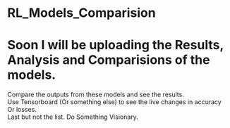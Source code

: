 # RL_Models_Comparision

# Soon I will be uploading the Results, Analysis and Comparisions of the models. 
 
 Compare the outputs from these models and see the results. <br>
 Use Tensorboard (Or something else) to see the live changes in accuracy Or losses. <br>
 Last but not the list. Do Something Visionary. <br>
